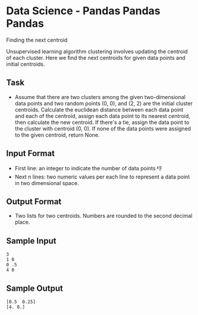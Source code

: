 # Data Science - Pandas Pandas Pandas
Finding the next centroid

Unsupervised learning algorithm clustering involves updating the centroid of each cluster. Here we find the next centroids for given data points and initial centroids.

## Task
* Assume that there are two clusters among the given two-dimensional data points and two random points (0, 0), and (2, 2) are the initial cluster centroids. Calculate the euclidean distance between each data point and each of the centroid, assign each data point to its nearest centroid, then calculate the new centroid. If there's a tie, assign the data point to the cluster with centroid (0, 0). If none of the data points were assigned to the given centroid, return None.
 
## Input Format 
* First line: an integer to indicate the number of data points 👎
* Next n lines: two numeric values per each line to represent a data point in two dimensional space.

## Output Format
* Two lists for two centroids. Numbers are rounded to the second decimal place.

## Sample Input 
    3
    1 0
    0 .5
    4 0

## Sample Output 
    [0.5  0.25]
    [4. 0.]
